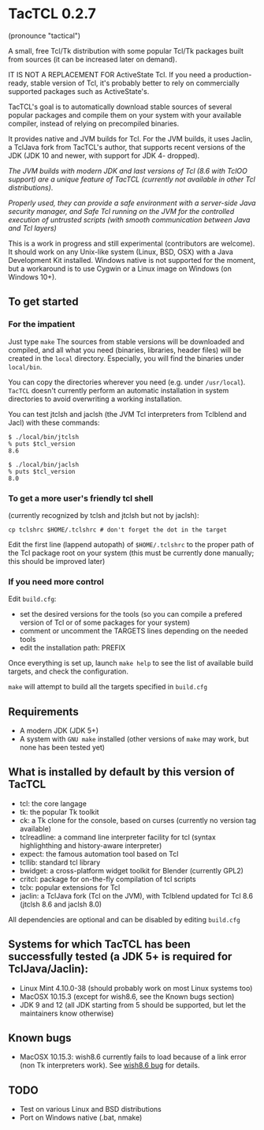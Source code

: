 # TacTCL 0.2.7
(pronounce "tactical")

A small, free Tcl/Tk distribution with some popular Tcl/Tk packages built from sources (it can be increased later on demand).

IT IS NOT A REPLACEMENT FOR ActiveState Tcl.
If you need a production-ready, stable version of Tcl, it's probably better to rely on commercially supported packages such as ActiveState's.

TacTCL's goal is to automatically download stable sources of several popular packages and compile them on your system with your available compiler, instead of relying on precompiled binaries.

It provides native and JVM builds for Tcl. For the JVM builds, it uses Jaclin, a TclJava fork from TacTCL's author, that supports recent versions of the JDK (JDK 10 and newer, with support for JDK 4- dropped).

*The JVM builds with modern JDK and last versions of Tcl (8.6 with TclOO support) are a unique feature of TacTCL (currently not available in other Tcl distributions)*.

*Properly used, they can provide a safe environment with a server-side Java security manager, and Safe Tcl running on the JVM for the controlled execution of untrusted scripts (with smooth communication between Java and Tcl layers)*

This is a work in progress and still experimental (contributors are welcome).
It should work on any Unix-like system (Linux, BSD, OSX) with a Java Development Kit installed.
Windows native is not supported for the moment, but a workaround is to use Cygwin or a Linux image on Windows (on Windows 10+).

## To get started

### For the impatient

Just type `make`
The sources from stable versions will be downloaded and compiled, and all what you need (binaries, libraries, header files) will be created in the `local` directory.
Especially, you will find the binaries under `local/bin`.

You can copy the directories wherever you need (e.g. under `/usr/local`).
`TacTCL` doesn't currently perform an automatic installation in system directories to avoid overwriting a working installation.

You can test jtclsh and jaclsh (the JVM Tcl interpreters from Tclblend and Jacl) with these commands:

```
$ ./local/bin/jtclsh 
% puts $tcl_version
8.6
```

```
$ ./local/bin/jaclsh 
% puts $tcl_version
8.0
```

### To get a more user's friendly tcl shell
(currently recognized by tclsh and jtclsh but not by jaclsh):

`cp tclshrc $HOME/.tclshrc # don't forget the dot in the target`

Edit the first line (lappend autopath) of `$HOME/.tclshrc` to the proper path of the Tcl package root on your system
(this must be currently done manually; this should be improved later)

### If you need more control

Edit `build.cfg`:
  - set the desired versions for the tools (so you can compile a prefered version of Tcl or of some packages for your system)
  - comment or uncomment the TARGETS lines depending on the needed tools
  - edit the installation path: PREFIX

Once everything is set up, launch `make help` to see the list of available build targets, and check the configuration.

`make` will attempt to build all the targets specified in `build.cfg`

## Requirements
  - A modern JDK (JDK 5+)
  - A system with `GNU make` installed (other versions of `make` may work, but none has been tested yet)

## What is installed by default by this version of TacTCL

  - tcl: the core langage
  - tk: the popular Tk toolkit
  - ck: a Tk clone for the console, based on curses (currently no version tag available)
  - tclreadline: a command line interpreter facility for tcl (syntax highlighthing and history-aware interpreter)
  - expect: the famous automation tool based on Tcl
  - tcllib: standard tcl library
  - bwidget: a cross-platform widget toolkit for Blender (currently GPL2)
  - critcl: package for on-the-fly compilation of tcl scripts
  - tclx: popular extensions for Tcl
  - jaclin: a TclJava fork (Tcl on the JVM), with Tclblend updated for Tcl 8.6 (jtclsh 8.6 and jaclsh 8.0)

All dependencies are optional and can be disabled by editing `build.cfg`

## Systems for which TacTCL has been successfully tested (a JDK 5+ is required for TclJava/Jaclin):
  - Linux Mint 4.10.0-38 (should probably work on most Linux systems too)
  - MacOSX 10.15.3 (except for wish8.6, see the Known bugs section)
  - JDK 9 and 12 (all JDK starting from 5 should be supported, but let the maintainers know otherwise)

## Known bugs
  - MacOSX 10.15.3: wish8.6 currently fails to load because of a link error (non Tk interpreters work). See [wish8.6 bug](https://github.com/fabrice-ducos/tactcl/issues/1) for details.

## TODO
  - Test on various Linux and BSD distributions
  - Port on Windows native (.bat, nmake)
